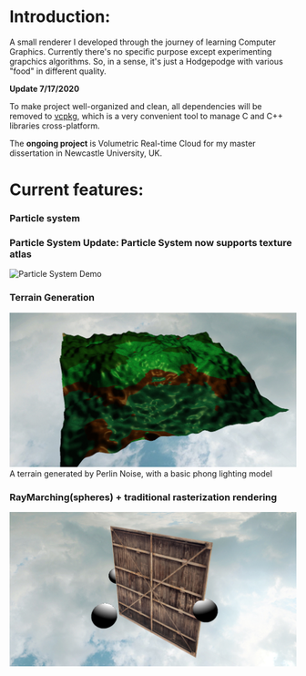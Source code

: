 # Introduction:
A small renderer I developed through the journey of learning Computer Graphics. Currently there's no specific purpose except experimenting grapchics algorithms. So, in a sense, it's just a Hodgepodge with various "food" in different quality.

**Update 7/17/2020**

To make project well-organized and clean, all dependencies will be removed to [vcpkg](https://github.com/microsoft/vcpkg), which is a very convenient tool to manage C and C++ libraries cross-platform.


The **ongoing project** is Volumetric Real-time Cloud for my master dissertation in Newcastle University, UK.



# Current features:
### Particle system
### Particle System Update: Particle System now supports texture atlas
![Particle System Demo](demo/PS_texAtlas.gif)  

### Terrain Generation
![Map Demo](demo/terrain.jpg "Randomly generated terrain") 
A terrain generated by Perlin Noise, with a basic phong lighting model

### RayMarching(spheres) + traditional rasterization rendering
![raymarching Demo](demo/raymarching.jpg)  
